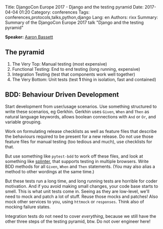 Title: DjangoCon Europe 2017 - Django and the testing pyramid
Date:   2017-04-04 01:20
Category: conferences
Tags: conferences,protocols,talks,python,django
Lang: en
Authors: rixx
Summary: Summary of the DjangoCon Europe 2017 talk "Django and the testing pyramid"

**Speaker:** [Aaron Bassett](https://twitter.com/aaronbassett)

## The pyramid

1. The Very Top: Manual testing (most expensive)
2. Functional Testing: End to end testing (long running, expensive)
3. Integration Testing (test that components work well together)
4. The Very Bottom: Unit tests (test **1** thing in isolation, fast and contained)

## BDD: Behaviour Driven Development

Start development from user/usage scenarios. Use something structured to write these scenarios, eg Gerkhin.
Gerkhin uses `Given`, `When` and `Then` as natural language keywords, allows boolean connections with `And` or `Or`, and
variable grouping.

Work on formulating release checklists as well as feature files that describe the behaviours required to be present for a
new release. Do not use those feature files for manual testing (too tedious and much), use checklists for that.

But use something like `pytest-bdd` to work off these files, and look at something like
[splinter](https://splinter.readthedocs.io/en/latest/), that supports testing in multiple browsers. Write BDD methods
for all `Given`, `When` and `Then` statements. (You may also alias a method to other wordings at the same time.)

But these tests run a long time, and long running tests are horrible for coder motivation. And if you avoid making small
changes, your code base starts to smell. This is what unit tests come in. Seeing as they are low-level, we'll need to
mock and patch a lot of stuff. Reuse those mocks and patches! Also mock other services to you, using `httmock` or
`responses`. Think also of mocking failure states.

Integration tests do not need to cover *everything*, because we still have the other three steps of the testing pyramid,
btw. Do not over engineer here!

